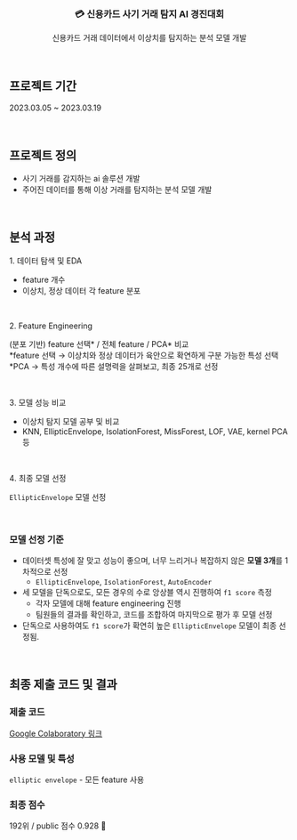 
<img scr="">

### <p align='center'> 💳 신용카드 사기 거래 탐지 AI 경진대회</p>

<p align='center'>신용카드 거래 데이터에서 이상치를 탐지하는 분석 모델 개발</p>

<br>

## 프로젝트 기간
2023.03.05 ~ 2023.03.19

<br>

## 프로젝트 정의
- 사기 거래를 감지하는 ai 솔루션 개발
- 주어진 데이터를 통해 이상 거래를 탐지하는 분석 모델 개발

<br>

## 분석 과정

1️. 데이터 탐색 및 EDA  

- feature 개수
- 이상치, 정상 데이터 각 feature 분포

<br>

2️. Feature Engineering

 (분포 기반) feature 선택* / 전체 feature / PCA* 비교  
  *feature 선택 → 이상치와 정상 데이터가 육안으로 확연하게 구분 가능한 특성 선택
  *PCA → 특성 개수에 따른 설명력을 살펴보고, 최종 25개로 선정

<br>

3️. 모델 성능 비교 

- 이상치 탐지 모델 공부 및 비교
- KNN, EllipticEnvelope, IsolationForest, MissForest, LOF, VAE, kernel PCA 등

<br>

4️. 최종 모델 선정  

`EllipticEnvelope` 모델 선정

<br>

### 모델 선정 기준

- 데이터셋 특성에 잘 맞고 성능이 좋으며, 너무 느리거나 복잡하지 않은 **모델 3개**를 1차적으로 선정
    -  `EllipticEnvelope`, `IsolationForest`, `AutoEncoder`
- 세 모델을 단독으로도, 모든 경우의 수로 앙상블 역시 진행하여 `f1 score` 측정
    - 각자 모델에 대해 feature engineering 진행
    - 팀원들의 결과를 확인하고, 코드를 조합하여 마지막으로 평가 후 모델 선정
- 단독으로 사용하여도 `f1 score`가 확연히 높은 `EllipticEnvelope` 모델이 최종 선정됨.

<br>

## 최종 제출 코드 및 결과

### 제출 코드
[Google Colaboratory 링크](https://colab.research.google.com/drive/1ZDJL-SKoV8s2Xb-7GYa9vZWFtqaPv1MT#scrollTo=zvfSS0Obi3ea)

### 사용 모델 및 특성
`elliptic envelope` - 모든 feature 사용

### 최종 점수
192위 / public 점수 0.928 🎉

<br>
